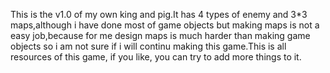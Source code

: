 This is the v1.0 of my own king and pig.It has 4 types of enemy and 3*3 maps,although i have done most of game objects but making maps is not a easy job,because
for me design maps is much harder than making game objects so i am not sure if i will continu making this game.This is all resources of this game, if you like,
you can try to add more things to it.
